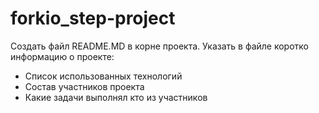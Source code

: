 ﻿# forkio_step-project

Создать файл README.MD в корне проекта. Указать в 
файле коротко информацию о проекте:

- Список использованных технологий
- Состав участников проекта
- Какие задачи выполнял кто из участников